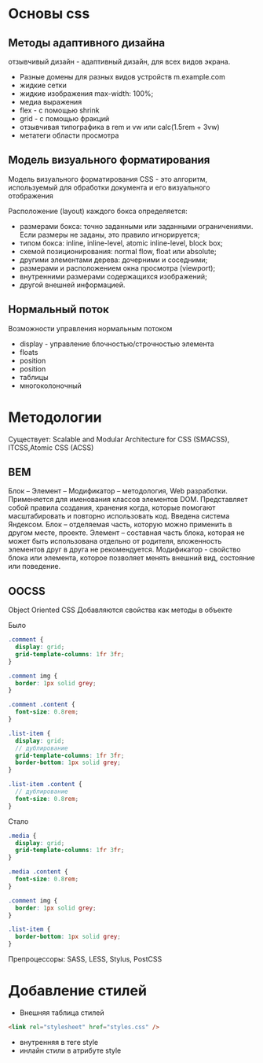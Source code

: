<!-- Основы css ---------------------------------------------------------------------------------------------------------------------------->

# Основы css

## Методы адаптивного дизайна

отзывчивый дизайн - адаптивный дизайн, для всех видов экрана.

- Разные домены для разных видов устройств m.example.com
- жидкие сетки
- жидкие изображения max-width: 100%;
- медиа выражения
- flex - с помощью shrink
- grid - с помощью фракций
- отзывчивая типографика в rem и vw или calc(1.5rem + 3vw)
- метатеги области просмотра

## Модель визуального форматирования

Модель визуального форматирования CSS - это алгоритм, используемый для обработки документа и его визуального отображения

Расположение (layout) каждого бокса определяется:

- размерами бокса: точно заданными или заданными ограничениями. Если размеры не заданы, это правило игнорируется;
- типом бокса: inline, inline-level, atomic inline-level, block box;
- схемой позиционирования: normal flow, float или absolute;
- другими элементами дерева: дочерними и соседними;
- размерами и расположением окна просмотра (viewport);
- внутренними размерами содержащихся изображений;
- другой внешней информацией.

<!-- Нормальный поток ---------------------------------------------------------------------------------------------------------------------------->

## Нормальный поток

Возможности управления нормальным потоком

- display - управление блочностью/строчностью элемента
- floats
- position
- position
- таблицы
- многоколоночный

<!-- Методологии ---------------------------------------------------------------------------------------------------------------------------->

# Методологии

Существует: Scalable and Modular Architecture for CSS (SMACSS), ITCSS,Atomic CSS (ACSS)

## BEM

Блок – Элемент – Модификатор – методология, Web разработки. Применяется для именования классов элементов DOM. Представляет собой правила создания, хранения когда, которые помогают масштабировать и повторно использовать код. Введена система Яндексом. Блок – отделяемая часть, которую можно применить в другом месте, проекте. Элемент – составная часть блока, которая не может быть использована отдельно от родителя, вложенность элементов друг в друга не рекомендуется. Модификатор - свойство блока или элемента, которое позволяет менять внешний вид, состояние или поведение.

## OOCSS

Object Oriented CSS Добавляются свойства как методы в объекте

Было

```scss
.comment {
  display: grid;
  grid-template-columns: 1fr 3fr;
}

.comment img {
  border: 1px solid grey;
}

.comment .content {
  font-size: 0.8rem;
}

.list-item {
  display: grid;
  // дублирование
  grid-template-columns: 1fr 3fr;
  border-bottom: 1px solid grey;
}

.list-item .content {
  // дублирование
  font-size: 0.8rem;
}
```

Стало

```scss
.media {
  display: grid;
  grid-template-columns: 1fr 3fr;
}

.media .content {
  font-size: 0.8rem;
}

.comment img {
  border: 1px solid grey;
}

.list-item {
  border-bottom: 1px solid grey;
}
```

Препроцессоры: SASS, LESS, Stylus, PostCSS

<!-- Добавление стилей ----------------------------------------------------------------------------------------------------------------------->

# Добавление стилей

- Внешняя таблица стилей

```html
<link rel="stylesheet" href="styles.css" />
```

- внутренняя в теге style
- инлайн стили в атрибуте style
